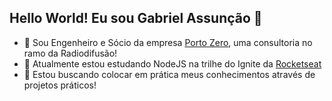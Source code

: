 ## Hello World! Eu sou Gabriel Assunção 👋 
- 👀 Sou Engenheiro e Sócio da empresa [Porto Zero](http://portozero.com.br/), uma consultoria no ramo da Radiodifusão!
- 🌱 Atualmente estou estudando NodeJS na trilhe do Ignite da [Rocketseat](https://lp.rocketseat.com.br/ignite?&&_gl=1*uim5gx*_ga*Mzk4MTg2Nzg0LjE2NTk5MjA1ODI.*_ga_74RKNGM8RL*MTY2NjMwOTk2Ny41LjAuMTY2NjMwOTk2Ny42MC4wLjA.)
- 💞️ Estou buscando colocar em prática meus conhecimentos através de projetos práticos!
